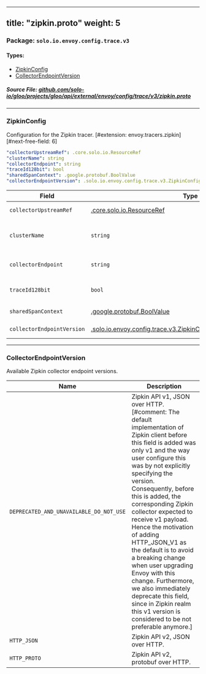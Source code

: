 
---
title: "zipkin.proto"
weight: 5
---

<!-- Code generated by solo-kit. DO NOT EDIT. -->


### Package: `solo.io.envoy.config.trace.v3` 
#### Types:


- [ZipkinConfig](#zipkinconfig)
- [CollectorEndpointVersion](#collectorendpointversion)
  



##### Source File: [github.com/solo-io/gloo/projects/gloo/api/external/envoy/config/trace/v3/zipkin.proto](https://github.com/solo-io/gloo/blob/master/projects/gloo/api/external/envoy/config/trace/v3/zipkin.proto)





---
### ZipkinConfig

 
Configuration for the Zipkin tracer.
[#extension: envoy.tracers.zipkin]
[#next-free-field: 6]

```yaml
"collectorUpstreamRef": .core.solo.io.ResourceRef
"clusterName": string
"collectorEndpoint": string
"traceId128bit": bool
"sharedSpanContext": .google.protobuf.BoolValue
"collectorEndpointVersion": .solo.io.envoy.config.trace.v3.ZipkinConfig.CollectorEndpointVersion

```

| Field | Type | Description |
| ----- | ---- | ----------- | 
| `collectorUpstreamRef` | [.core.solo.io.ResourceRef](../../../../../../../../../../solo-kit/api/v1/ref.proto.sk/#resourceref) | The upstream that hosts the Zipkin collectors. Only one of `collectorUpstreamRef` or `clusterName` can be set. |
| `clusterName` | `string` | The name of the cluster that hosts the Zipkin collectors. Note that the Zipkin cluster must be defined in the :ref:`Bootstrap static cluster resources <envoy_api_field_config.bootstrap.v3.Bootstrap.StaticResources.clusters>`. Only one of `clusterName` or `collectorUpstreamRef` can be set. |
| `collectorEndpoint` | `string` | The API endpoint of the Zipkin service where the spans will be sent. When using a standard Zipkin installation, the API endpoint is typically /api/v1/spans, which is the default value. |
| `traceId128bit` | `bool` | Determines whether a 128bit trace id will be used when creating a new trace instance. The default value is false, which will result in a 64 bit trace id being used. |
| `sharedSpanContext` | [.google.protobuf.BoolValue](https://developers.google.com/protocol-buffers/docs/reference/csharp/class/google/protobuf/well-known-types/bool-value) | Determines whether client and server spans will share the same span context. The default value is true. |
| `collectorEndpointVersion` | [.solo.io.envoy.config.trace.v3.ZipkinConfig.CollectorEndpointVersion](../zipkin.proto.sk/#collectorendpointversion) | Determines the selected collector endpoint version. By default, the ``HTTP_JSON_V1`` will be used. |




---
### CollectorEndpointVersion

 
Available Zipkin collector endpoint versions.

| Name | Description |
| ----- | ----------- | 
| `DEPRECATED_AND_UNAVAILABLE_DO_NOT_USE` | Zipkin API v1, JSON over HTTP. [#comment: The default implementation of Zipkin client before this field is added was only v1 and the way user configure this was by not explicitly specifying the version. Consequently, before this is added, the corresponding Zipkin collector expected to receive v1 payload. Hence the motivation of adding HTTP_JSON_V1 as the default is to avoid a breaking change when user upgrading Envoy with this change. Furthermore, we also immediately deprecate this field, since in Zipkin realm this v1 version is considered to be not preferable anymore.] |
| `HTTP_JSON` | Zipkin API v2, JSON over HTTP. |
| `HTTP_PROTO` | Zipkin API v2, protobuf over HTTP. |





<!-- Start of HubSpot Embed Code -->
<script type="text/javascript" id="hs-script-loader" async defer src="//js.hs-scripts.com/5130874.js"></script>
<!-- End of HubSpot Embed Code -->
